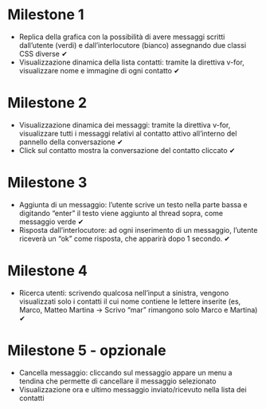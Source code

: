 # Milestone 1
- Replica della grafica con la possibilità di avere messaggi scritti dall’utente (verdi) e
dall’interlocutore (bianco) assegnando due classi CSS diverse ✔
- Visualizzazione dinamica della lista contatti: tramite la direttiva v-for, visualizzare
nome e immagine di ogni contatto ✔

# Milestone 2
- Visualizzazione dinamica dei messaggi: tramite la direttiva v-for, visualizzare tutti i
messaggi relativi al contatto attivo all’interno del pannello della conversazione ✔
- Click sul contatto mostra la conversazione del contatto cliccato ✔

# Milestone 3
- Aggiunta di un messaggio: l’utente scrive un testo nella parte bassa e digitando
“enter” il testo viene aggiunto al thread sopra, come messaggio verde ✔
- Risposta dall’interlocutore: ad ogni inserimento di un messaggio, l’utente riceverà
un “ok” come risposta, che apparirà dopo 1 secondo. ✔

# Milestone 4
- Ricerca utenti: scrivendo qualcosa nell’input a sinistra, vengono visualizzati solo i
contatti il cui nome contiene le lettere inserite (es, Marco, Matteo Martina -> Scrivo
“mar” rimangono solo Marco e Martina) ✔

# Milestone 5 - opzionale
- Cancella messaggio: cliccando sul messaggio appare un menu a tendina che
permette di cancellare il messaggio selezionato
- Visualizzazione ora e ultimo messaggio inviato/ricevuto nella lista dei contatti